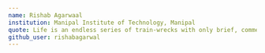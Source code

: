 ```yaml
---
name: Rishab Agarwaal
institution: Manipal Institute of Technology, Manipal
quote: Life is an endless series of train-wrecks with only brief, commercial-like breaks of happiness.
github_user: rishabagarwal
---
```

